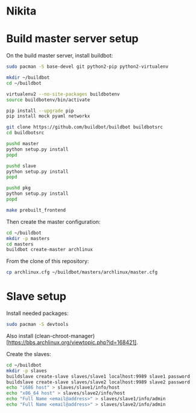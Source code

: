 Nikita
======

# Build master server setup

On the build master server, install buildbot:

```sh
sudo pacman -S base-devel git python2-pip python2-virtualenv

mkdir ~/buildbot
cd ~/buildbot

virtualenv2 --no-site-packages buildbotenv
source buildbotenv/bin/activate

pip install --upgrade pip
pip install mock pyaml networkx

git clone https://github.com/buildbot/buildbot buildbotsrc
cd buildbotsrc

pushd master
python setup.py install
popd

pushd slave
python setup.py install
popd

pushd pkg
python setup.py install
popd

make prebuilt_frontend
```

Then create the master configuration:

```sh
cd ~/buildbot
mkdir -p masters
cd masters
buildbot create-master archlinux
```

From the clone of this repository:

```sh
cp archlinux.cfg ~/buildbot/masters/archlinux/master.cfg
```

# Slave setup

Install needed packages:

```sh
sudo pacman -S devtools
```

Also install (clean-chroot-manager)[https://bbs.archlinux.org/viewtopic.php?id=168421].

Create the slaves:

```sh
cd ~/buildbot
mkdir -p slaves
buildslave create-slave slaves/slave1 localhost:9989 slave1 password
buildslave create-slave slaves/slave2 localhost:9989 slave2 password
echo "i686 host" > slaves/slave1/info/host
echo "x86_64 host" > slaves/slave2/info/host
echo "Full Name <email@address>" > slaves/slave1/info/admin
echo "Full Name <email@address>" > slaves/slave2/info/admin
```

